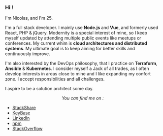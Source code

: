 ### Hi !

I'm Nicolas, and I'm 25.

I'm a full stack developer. I mainly use **Node.js** and **Vue**, and formerly used React, PHP & jQuery.
Modernity is a special interest of mine, so I keep myself updated by attending multiple public events like meetups or conferences. My current whim is **cloud architectures and distributed systems**.
My ultimate goal is to keep aiming for better skills and continuously improve.

I'm also interested by the DevOps philosophy, that I practice on **Terraform**, **Ansible** & **Kubernetes**.
I consider myself a Jack of all trades, as I often develop interests in areas close to mine and I like expanding my confort zone. I accept responsibilities and all challenges.

I aspire to be a solution architect some day.

*<p align="center">You can find me on :</p>*

* [StackShare](https://stackshare.io/Ilshidur/personal-stack)
* [KeyBase](https://keybase.io/ilshidur)
* [LinkedIn](https://www.linkedin.com/in/nicolascoutin)
* [npm](https://www.npmjs.com/~ilshidur)
* [StackOverflow](https://stackoverflow.com/story/nicolas-coutin)

